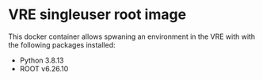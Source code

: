 #  VRE singleuser root image

This docker container allows spwaning an environment in the VRE with with the following packages installed: 

 - Python 3.8.13
 - ROOT v6.26.10